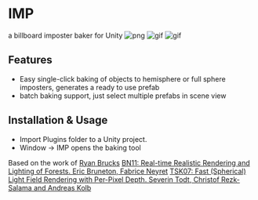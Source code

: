 # IMP
a billboard imposter baker for Unity 
![png](https://www.dropbox.com/s/msxml7ymbas0pto/impQuads.PNG?raw=1)
![gif](https://www.dropbox.com/s/l0973mqqh2qveab/mkvImposters.gif?raw=1)
![gif](https://www.dropbox.com/s/gbqx91wwr2vzzu2/treeImposters.gif?raw=1)

Features
--------

- Easy single-click baking of objects to hemisphere or full sphere imposters, generates a ready to use prefab
 - batch baking support, just select multiple prefabs in scene view

Installation & Usage
------------

- Import Plugins folder to a Unity project. 
- Window -> IMP opens the baking tool

Based on the work of [Ryan Brucks](http://shaderbits.com/blog/octahedral-impostors/)
[BN11: Real-time Realistic Rendering and Lighting of Forests. Eric Bruneton, Fabrice Neyret](https://hal.inria.fr/hal-00650120/file/article.pdf) 
[TSK07: Fast (Spherical) Light Field Rendering with Per-Pixel Depth. Severin Todt, Christof Rezk-Salama
and Andreas Kolb](http://citeseerx.ist.psu.edu/viewdoc/download?doi=10.1.1.90.6202&rep=rep1&type=pdf)
